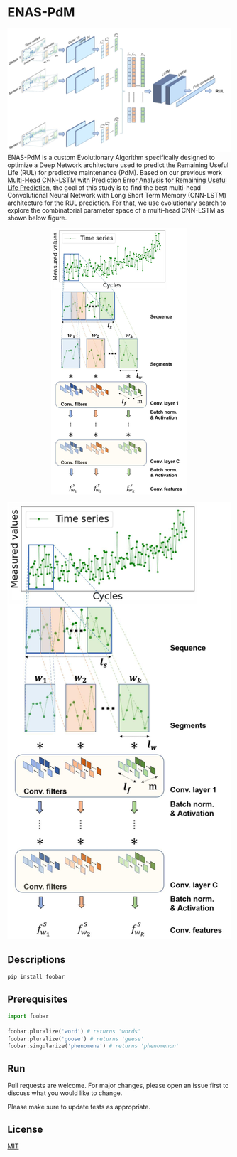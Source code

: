 # ENAS-PdM
![GitHub Logo](/cnnlstm.png)
ENAS-PdM is a custom Evolutionary Algorithm specifically designed to optimize a Deep Network architecture used to predict the Remaining Useful Life (RUL) for predictive maintenance (PdM). Based on our previous work [Multi-Head CNN-LSTM with Prediction Error Analysis for Remaining Useful Life Prediction](https://ieeexplore.ieee.org/abstract/document/9211058), the goal of this study is to find the best multi-head Convolutional Neural Network with Long Short Term Memory (CNN-LSTM) architecture for the RUL prediction. For that, we use evolutionary search to explore the combinatorial parameter space of a multi-head CNN-LSTM as shown below figure.
<p align="center">
  <img height="600" src="/cnn_c.png">
</p>

![GitHub Logo](/cnn_c.png)

## Descriptions



```bash
pip install foobar
```

## Prerequisites

```python
import foobar

foobar.pluralize('word') # returns 'words'
foobar.pluralize('goose') # returns 'geese'
foobar.singularize('phenomena') # returns 'phenomenon'
```

## Run
Pull requests are welcome. For major changes, please open an issue first to discuss what you would like to change.

Please make sure to update tests as appropriate.

## License
[MIT](https://choosealicense.com/licenses/mit/)
